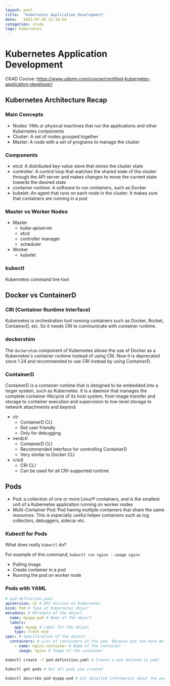 ```yaml
---
layout: post
title:  "Kubernetes Application Development"
date:   2023-07-26 21:14:54
categories: study
tags: kubernetes
---
```


# Kubernetes Application Development

CKAD Course: https://www.udemy.com/course/certified-kubernetes-application-developer/

## Kubernetes Architecture Recap

### Main Concepts

- Nodes: VMs or physical machines that run the applications and other Kubernetes components
- Cluster: A set of nodes grouped together
- Master: A node with a set of programs to manage the cluster

### Components

- etcd: A distributed key-value store that stores the cluster state
- controller: A control loop that watches the shared state of the cluster through the API server and makes changes to move the current state towards the desired state
- container runtime: A software to run containers, such as Docker
- kubelet: An agent that runs on each node in the cluster. It makes sure that containers are running in a pod

### Master vs Worker Nodes

- Master
  - kube-apiserver
  - etcd
  - controller manager
  - scheduler
- Worker
  - kubelet

### kubectl

Kubernetes command line tool

## Docker vs ContainerD

### CRI (Container Runtime Interface)

Kubernetes is orchestration tool running containers such as Docker, Rocket, ContainerD, etc. So it needs CRI to communicate with container runtime.

### dockershim

The `dockershim` component of Kubernetes allows the use of Docker as a Kubernetes's container runtime instead of using CRI. Now it is deprecated since 1.24 and recommended to use CRI instead by using ContainerD.

### ContainerD

ContainerD is a container runtime that is designed to be embedded into a larger system, such as Kubernetes. It is a daemon that manages the complete container lifecycle of its host system, from image transfer and storage to container execution and supervision to low-level storage to network attachments and beyond.

- ctr
  - ContainerD CLI
  - Not user friendly
  - Only for debugging
- nerdctl
  - ContainerD CLI
  - Recommended interface for controlling ContainerD
  - Very similar to Docker CLI
- crictl
  - CRI CLI
  - Can be used for all CRI-supported runtime

## Pods

- Pod: a collection of one or more Linux® containers, and is the smallest unit of a Kubernetes application running on worker nodes
- Multi-Container Pod: Pod having multiple containers that share the same resources. This is especially useful helper containers such as log collectors, debuggers, sidecar etc.

### Kubectl for Pods

What does really `kubectl` do?

For example of this command, `kubectl run nginx --image nginx`

- Pulling image
- Create container in a pod
- Running the pod on worker node

### Pods with YAML

```yaml
# pod-definition.yaml
apiVersion: v1 # API Version of Kubernetes
kind: Pod # Type of Kubernetes object
metadata: # Metadata of the object
  name: myapp-pod # Name of the object
  labels:
    app: myapp # Label for the object
    type: front-end
spec: # Specification of the object
  containers: # List of containers in the pod. Because pod can have multiple containers
    - name: nginx-container # Name of the container
      image: nginx # Image of the container
```

```bash
kubectl create -f pod-definition.yaml # Create a pod defined in yaml

kubectl get pods # Get all pods you created

kubectl describe pod myapp-pod # Get detailed information about the pod
```
